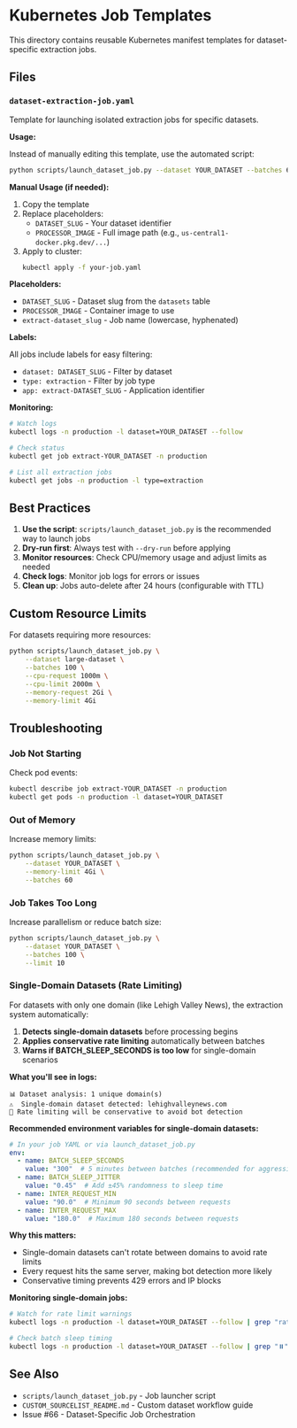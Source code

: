 # Kubernetes Job Templates

This directory contains reusable Kubernetes manifest templates for dataset-specific extraction jobs.

## Files

### `dataset-extraction-job.yaml`

Template for launching isolated extraction jobs for specific datasets.

**Usage:**

Instead of manually editing this template, use the automated script:

```bash
python scripts/launch_dataset_job.py --dataset YOUR_DATASET --batches 60 --limit 20
```

**Manual Usage (if needed):**

1. Copy the template
2. Replace placeholders:
   - `DATASET_SLUG` - Your dataset identifier
   - `PROCESSOR_IMAGE` - Full image path (e.g., `us-central1-docker.pkg.dev/...`)
3. Apply to cluster:
   ```bash
   kubectl apply -f your-job.yaml
   ```

**Placeholders:**

- `DATASET_SLUG` - Dataset slug from the `datasets` table
- `PROCESSOR_IMAGE` - Container image to use
- `extract-dataset_slug` - Job name (lowercase, hyphenated)

**Labels:**

All jobs include labels for easy filtering:
- `dataset: DATASET_SLUG` - Filter by dataset
- `type: extraction` - Filter by job type
- `app: extract-DATASET_SLUG` - Application identifier

**Monitoring:**

```bash
# Watch logs
kubectl logs -n production -l dataset=YOUR_DATASET --follow

# Check status
kubectl get job extract-YOUR_DATASET -n production

# List all extraction jobs
kubectl get jobs -n production -l type=extraction
```

## Best Practices

1. **Use the script**: `scripts/launch_dataset_job.py` is the recommended way to launch jobs
2. **Dry-run first**: Always test with `--dry-run` before applying
3. **Monitor resources**: Check CPU/memory usage and adjust limits as needed
4. **Check logs**: Monitor job logs for errors or issues
5. **Clean up**: Jobs auto-delete after 24 hours (configurable with TTL)

## Custom Resource Limits

For datasets requiring more resources:

```bash
python scripts/launch_dataset_job.py \
    --dataset large-dataset \
    --batches 100 \
    --cpu-request 1000m \
    --cpu-limit 2000m \
    --memory-request 2Gi \
    --memory-limit 4Gi
```

## Troubleshooting

### Job Not Starting

Check pod events:
```bash
kubectl describe job extract-YOUR_DATASET -n production
kubectl get pods -n production -l dataset=YOUR_DATASET
```

### Out of Memory

Increase memory limits:
```bash
python scripts/launch_dataset_job.py \
    --dataset YOUR_DATASET \
    --memory-limit 4Gi \
    --batches 60
```

### Job Takes Too Long

Increase parallelism or reduce batch size:
```bash
python scripts/launch_dataset_job.py \
    --dataset YOUR_DATASET \
    --batches 100 \
    --limit 10
```

### Single-Domain Datasets (Rate Limiting)

For datasets with only one domain (like Lehigh Valley News), the extraction system automatically:

1. **Detects single-domain datasets** before processing begins
2. **Applies conservative rate limiting** automatically between batches
3. **Warns if BATCH_SLEEP_SECONDS is too low** for single-domain scenarios

**What you'll see in logs:**
```
📊 Dataset analysis: 1 unique domain(s)
⚠️  Single-domain dataset detected: lehighvalleynews.com
🐌 Rate limiting will be conservative to avoid bot detection
```

**Recommended environment variables for single-domain datasets:**

```yaml
# In your job YAML or via launch_dataset_job.py
env:
  - name: BATCH_SLEEP_SECONDS
    value: "300"  # 5 minutes between batches (recommended for aggressive bot detection)
  - name: BATCH_SLEEP_JITTER
    value: "0.45"  # Add ±45% randomness to sleep time
  - name: INTER_REQUEST_MIN
    value: "90.0"  # Minimum 90 seconds between requests
  - name: INTER_REQUEST_MAX
    value: "180.0"  # Maximum 180 seconds between requests
```

**Why this matters:**
- Single-domain datasets can't rotate between domains to avoid rate limits
- Every request hits the same server, making bot detection more likely
- Conservative timing prevents 429 errors and IP blocks

**Monitoring single-domain jobs:**
```bash
# Watch for rate limit warnings
kubectl logs -n production -l dataset=YOUR_DATASET --follow | grep "rate limit\|Single-domain"

# Check batch sleep timing
kubectl logs -n production -l dataset=YOUR_DATASET --follow | grep "⏸️"
```

## See Also

- `scripts/launch_dataset_job.py` - Job launcher script
- `CUSTOM_SOURCELIST_README.md` - Custom dataset workflow guide
- Issue #66 - Dataset-Specific Job Orchestration
